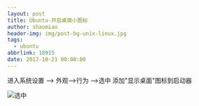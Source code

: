 ```yaml
---
layout: post
title: Ubuntu-开启桌面小图标
author: shaomiao
header-img: img/post-bg-unix-linux.jpg
tags:
  - ubuntu
abbrlink: 18915
date: 2017-10-21 00:00:00
---
```

进入系统设置 --> 外观-->行为  -->选中 添加"显示桌面"图标到启动器

![选中](http://upload-images.jianshu.io/upload_images/2590671-96923e8e2e10aa86.png?imageMogr2/auto-orient/strip%7CimageView2/2/w/1240)

